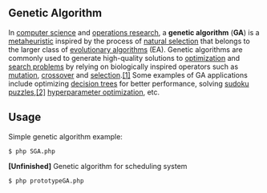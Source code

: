 ## Genetic Algorithm
In [computer science](https://en.wikipedia.org/wiki/Computer_science "Computer science") and [operations research](https://en.wikipedia.org/wiki/Operations_research "Operations research"), a **genetic algorithm** (**GA**) is a [metaheuristic](https://en.wikipedia.org/wiki/Metaheuristic "Metaheuristic") inspired by the process of [natural selection](https://en.wikipedia.org/wiki/Natural_selection "Natural selection") that belongs to the larger class of [evolutionary algorithms](https://en.wikipedia.org/wiki/Evolutionary_algorithm "Evolutionary algorithm") (EA). Genetic algorithms are commonly used to generate high-quality solutions to [optimization](https://en.wikipedia.org/wiki/Optimization_(mathematics) "Optimization (mathematics)") and [search problems](https://en.wikipedia.org/wiki/Search_algorithm "Search algorithm") by relying on biologically inspired operators such as [mutation](https://en.wikipedia.org/wiki/Mutation_(genetic_algorithm) "Mutation (genetic algorithm)"), [crossover](https://en.wikipedia.org/wiki/Crossover_(genetic_algorithm) "Crossover (genetic algorithm)") and [selection](https://en.wikipedia.org/wiki/Selection_(genetic_algorithm) "Selection (genetic algorithm)").[[1]](https://en.wikipedia.org/wiki/Genetic_algorithm#cite_note-FOOTNOTEMitchell19962-1) Some examples of GA applications include optimizing [decision trees](https://en.wikipedia.org/wiki/Decision_tree_learning "Decision tree learning") for better performance, solving [sudoku puzzles](https://en.wikipedia.org/wiki/Sudoku_solving_algorithms "Sudoku solving algorithms"),[[2]](https://en.wikipedia.org/wiki/Genetic_algorithm#cite_note-2)  [hyperparameter optimization](https://en.wikipedia.org/wiki/Hyperparameter_optimization "Hyperparameter optimization"), etc.

## Usage
Simple genetic algorithm example:

	$ php SGA.php
    
**[Unfinished]** Genetic algorithm for scheduling system

    $ php prototypeGA.php
